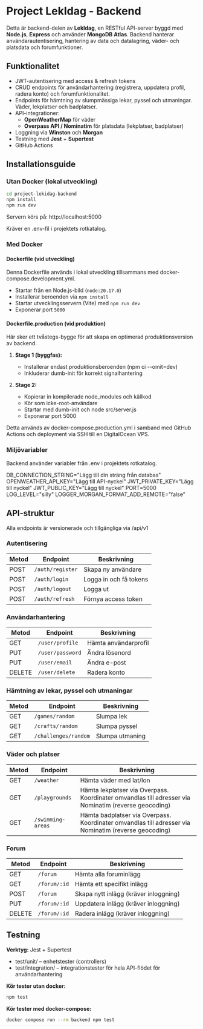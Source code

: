 # Project LekIdag - Backend
Detta är backend-delen av **LekIdag**, en RESTful API-server byggd med **Node.js**, **Express** och använder **MongoDB Atlas**. 
Backend hanterar användarautentisering, hantering av data och datalagring, väder- och platsdata och forumfunktioner.

## Funktionalitet
- JWT-autentisering med access & refresh tokens
- CRUD endpoints för användarhantering (registrera, uppdatera profil, radera konto) och forumfunktionalitet.
- Endpoints för hämtning av slumpmässiga lekar, pyssel och utmaningar. Väder, lekplatser och badplatser.
- API-integrationer:
  - **OpenWeatherMap** för väder
  - **Overpass API / Nominatim** för platsdata (lekplatser, badplatser)
- Loggning via **Winston** och **Morgan**
- Testning med **Jest** + **Supertest**
- GitHub Actions

## Installationsguide
### Utan Docker (lokal utveckling)
```bash
cd project-lekidag-backend
npm install
npm run dev
```
Servern körs på: http://localhost:5000

Kräver en .env-fil i projektets rotkatalog.

### Med Docker
#### Dockerfile (vid utveckling)
Denna Dockerfile används i lokal utveckling tillsammans med docker-compose.development.yml.

- Startar från en Node.js-bild (`node:20.17.0`)
- Installerar beroenden via `npm install`
- Startar utvecklingsservern (Vite) med `npm run dev`
- Exponerar port `5000`

#### Dockerfile.production (vid produktion)
Här sker ett tvåstegs-bygge för att skapa en optimerad produktionsversion av backend.

1. **Stage 1 (byggfas):**   
   - Installerar endast produktionsberoenden (npm ci --omit=dev)
   - Inkluderar dumb-init för korrekt signalhantering

2. **Stage 2:**
   - Kopierar in kompilerade node_modules och källkod
   - Kör som icke-root-användare
   - Startar med dumb-init och node src/server.js
   - Exponerar port 5000

Detta används av docker-compose.production.yml i samband med GitHub Actions och deployment via SSH till en DigitalOcean VPS.

### Miljövariabler
Backend använder variabler från .env i projektets rotkatalog.

DB_CONNECTION_STRING="Lägg till din sträng från databas"
OPENWEATHER_API_KEY="Lägg till API-nyckel"
JWT_PRIVATE_KEY="Lägg till nyckel"
JWT_PUBLIC_KEY="Lägg till nyckel"
PORT=5000
LOG_LEVEL="silly"
LOGGER_MORGAN_FORMAT_ADD_REMOTE="false"

## API-struktur
Alla endpoints är versionerade och tillgängliga via /api/v1

### Autentisering

| Metod | Endpoint         | Beskrivning                 |
|-------|------------------|-----------------------------|
| POST  | `/auth/register` | Skapa ny användare          |
| POST  | `/auth/login`    | Logga in och få tokens      |
| POST  | `/auth/logout`   | Logga ut                    |
| POST  | `/auth/refresh`  | Förnya access token         |

### Användarhantering

| Metod | Endpoint         | Beskrivning                 |
|-------|------------------|-----------------------------|
| GET   | `/user/profile`  | Hämta användarprofil        |
| PUT   | `/user/password` | Ändra lösenord              |
| PUT   | `/user/email`    | Ändra e-post                |
| DELETE| `/user/delete`   | Radera konto                |

### Hämtning av lekar, pyssel och utmaningar

| Metod | Endpoint              | Beskrivning        |
|-------|-----------------------|--------------------|
| GET   | `/games/random`       | Slumpa lek         |
| GET   | `/crafts/random`      | Slumpa pyssel      |
| GET   | `/challenges/random`  | Slumpa utmaning    |

### Väder och platser

| Metod | Endpoint             | Beskrivning                         |
|-------|----------------------|--------------------------------------|
| GET   | `/weather`           | Hämta väder med lat/lon              |
| GET   | `/playgrounds`       | Hämta lekplatser via Overpass. Koordinater omvandlas till adresser via Nominatim (reverse geocoding)        |
| GET   | `/swimming-areas`    | Hämta badplatser via Overpass. Koordinater omvandlas till adresser via Nominatim (reverse geocoding)        |

### Forum

| Metod | Endpoint           | Beskrivning                          |
|-------|--------------------|---------------------------------------|
| GET   | `/forum`           | Hämta alla foruminlägg                |
| GET   | `/forum/:id`       | Hämta ett specifikt inlägg            |
| POST  | `/forum`           | Skapa nytt inlägg (kräver inloggning) |
| PUT   | `/forum/:id`       | Uppdatera inlägg (kräver inloggning) |
| DELETE| `/forum/:id`       | Radera inlägg (kräver inloggning) |

## Testning
**Verktyg:** Jest + Supertest
- test/unit/ – enhetstester (controllers)
- test/integration/ – integrationstester för hela API-flödet för användarhantering

**Kör tester utan docker:**
```bash
npm test
```

**Kör tester med docker-compose:**
```bash
docker compose run --rm backend npm test
```

